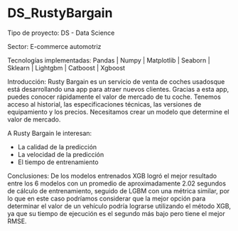 # DS_RustyBargain

Tipo de proyecto: DS - Data Science

Sector: E-commerce automotriz

Tecnologías implementadas: Pandas | Numpy | Matplotlib | Seaborn | Sklearn  <DecisionTreeRegressor> <RandomForestRegressor> <LinearRegression>| Lightgbm | Catboost | Xgboost

Introducción:
Rusty Bargain es un servicio de venta de coches usados ​​que está desarrollando una app para atraer nuevos clientes. Gracias a esta app, puedes conocer rápidamente el valor de mercado de tu coche. Tenemos acceso al historial, las especificaciones técnicas, las versiones de equipamiento y los precios. Necesitamos crear un modelo que determine el valor de mercado.

A Rusty Bargain le interesan:
- La calidad de la predicción
- La velocidad de la predicción
- El tiempo de entrenamiento

Conclusiones:
De los modelos entrenados XGB logró el mejor resultado entre los 6 modelos con un promedio de aproximadamente 2.02 segundos de cálculo de entrenamiento, seguido de LGBM con una métrica similar, por lo que en este caso podríamos considerar que la mejor opción para determinar el valor de un vehículo podría lograrse utilizando el método XGB, ya que su tiempo de ejecución es el segundo más bajo pero tiene el mejor RMSE.
